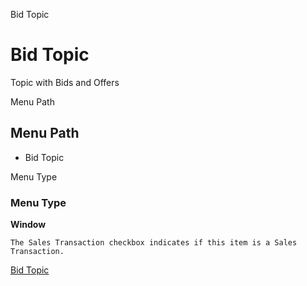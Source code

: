 
Bid Topic
# Bid Topic


Topic with Bids and Offers

Menu Path
## Menu Path



- Bid Topic

Menu Type
### Menu Type

**Window**

```
The Sales Transaction checkbox indicates if this item is a Sales Transaction.
```

[Bid Topic](../../window-bid-topic.md)